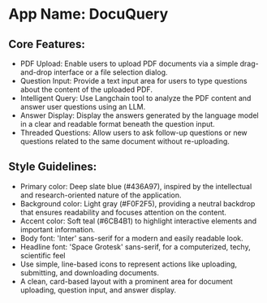 # **App Name**: DocuQuery

## Core Features:

- PDF Upload: Enable users to upload PDF documents via a simple drag-and-drop interface or a file selection dialog.
- Question Input: Provide a text input area for users to type questions about the content of the uploaded PDF.
- Intelligent Query: Use Langchain tool to analyze the PDF content and answer user questions using an LLM.
- Answer Display: Display the answers generated by the language model in a clear and readable format beneath the question input.
- Threaded Questions: Allow users to ask follow-up questions or new questions related to the same document without re-uploading.

## Style Guidelines:

- Primary color: Deep slate blue (#436A97), inspired by the intellectual and research-oriented nature of the application.
- Background color: Light gray (#F0F2F5), providing a neutral backdrop that ensures readability and focuses attention on the content.
- Accent color: Soft teal (#6CB4B1) to highlight interactive elements and important information.
- Body font: 'Inter' sans-serif for a modern and easily readable look.
- Headline font: 'Space Grotesk' sans-serif, for a computerized, techy, scientific feel
- Use simple, line-based icons to represent actions like uploading, submitting, and downloading documents.
- A clean, card-based layout with a prominent area for document uploading, question input, and answer display.